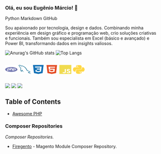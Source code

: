 ### Olá, eu sou Eugênio Márcio! 👋 <br>
<a height="80" src="https://professoreugenio.com/img/logo.png"></a>
<link rel="stylesheet" href="https://cdn.jsdelivr.net/gh/devicons/devicon@v2.14.0/devicon.min.css">
<i class="devicon-python-plain"></i> Python
<i class="devicon-markdown-original"></i> Markdown
<i class="devicon-github-original"></i> GitHub

Sou apaixonado por tecnologia, design e dados. Combinando minha experiência em design gráfico e programação web, crio soluções criativas e funcionais. Também sou especialista em Excel (básico e avançado) e Power BI, transformando dados em insights valiosos.

![Anurag's GitHub stats](https://github-readme-stats.vercel.app/api?username=professoreugenio&show_icons=true&theme=cobalt)
![Top Langs](https://github-readme-stats.vercel.app/api/top-langs/?username=professoreugenio&layout=compact)

<div style="display: inline_block"><br>
  <img align="center" alt="PHP" height="30" width="40" src="https://raw.githubusercontent.com/devicons/devicon/master/icons/php/php-plain.svg">
<img align="center" alt="MySQL" height="30" width="40" src="https://raw.githubusercontent.com/devicons/devicon/master/icons/mysql/mysql-original.svg">
<img align="center" alt="CSS" height="30" width="40" src="https://raw.githubusercontent.com/devicons/devicon/master/icons/css3/css3-plain.svg">
<img align="center" alt="HTML" height="30" width="40" src="https://raw.githubusercontent.com/devicons/devicon/master/icons/html5/html5-plain.svg">
<img align="center" alt="JavaScript" height="30" width="40" src="https://raw.githubusercontent.com/devicons/devicon/master/icons/javascript/javascript-plain.svg">
<img align="center" alt="Python" height="30" width="40" src="https://raw.githubusercontent.com/devicons/devicon/master/icons/python/python-plain.svg">

  </div>

## 

<div> 
  <a href="https://www.youtube.com/@professoreugenio?sub_confirmation=1" target="_blank"><img src="https://img.shields.io/badge/YouTube-FF0000?style=for-the-badge&logo=youtube&logoColor=white" target="_blank"></a>
  <a href="https://instagram.com/professoreugenio" target="_blank"><img src="https://img.shields.io/badge/-Instagram-%23E4405F?style=for-the-badge&logo=instagram&logoColor=white" target="_blank"></a>
   <a href = "mailto:professoreugeniomlsi@gmail.com"><img src="https://img.shields.io/badge/-Gmail-%23333?style=for-the-badge&logo=gmail&logoColor=white" target="_blank"></a>
  
  
</div>

## Table of Contents
- [Awesome PHP](#awesome-php)

### Composer Repositories
*Composer Repositories.*

* [Firegento](https://packages.firegento.com/) - Magento Module Composer Repository.
